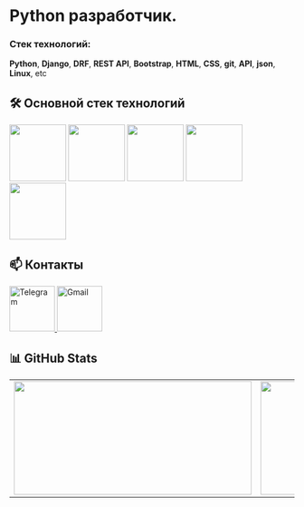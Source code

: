 # Python разработчик.

### Стек технологий:
**Python**, **Django**, **DRF**, **REST API**, **Bootstrap**, **HTML**, **CSS**, **git**, **API**, **json**, **Linux**, etc

## 🛠️ Основной стек технологий

<p align="left">
  <img src="https://cdn.jsdelivr.net/gh/devicons/devicon/icons/python/python-original.svg" width="100" />
  <img src="https://cdn.jsdelivr.net/gh/devicons/devicon/icons/django/django-plain.svg" width="100" />
  <img src="https://cdn.jsdelivr.net/gh/devicons/devicon/icons/html5/html5-original.svg" width="100" />
  <img src="https://cdn.jsdelivr.net/gh/devicons/devicon/icons/css3/css3-original.svg" width="100" />
  <img src="https://cdn.jsdelivr.net/gh/devicons/devicon/icons/git/git-original.svg" width="100" />
</p>

## 📫 Контакты

<p align="left">
  <a href="https://t.me/ohhaus" target="_blank">
    <img src="https://cdn-icons-png.flaticon.com/512/2111/2111646.png" alt="Telegram" width="80" />
  </a>
  <a href="mailto:bvsmk1@gmail.com" target="_blank">
    <img src="https://cdn-icons-png.flaticon.com/512/732/732200.png" alt="Gmail" width="80" />
  </a>
</p>



## 📊 GitHub Stats

<table>
  <tr>
    <td>
      <img src="https://github-readme-stats.vercel.app/api?username=ohhaus&show_icons=true&theme=radical" width="420" height="200"/>
    </td>
    <td>
      <img src="https://github-readme-stats.vercel.app/api/top-langs/?username=ohhaus&layout=compact&theme=radical" width="420" height="200"/>
    </td>
  </tr>
</table>
